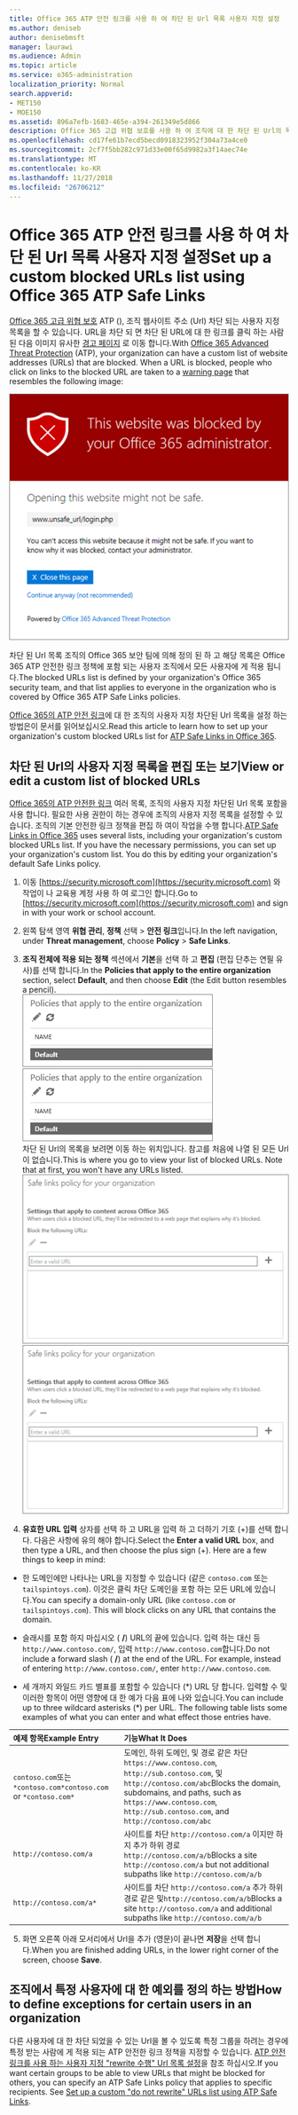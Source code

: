 ```yaml
---
title: Office 365 ATP 안전 링크를 사용 하 여 차단 된 Url 목록 사용자 지정 설정
ms.author: deniseb
author: denisebmsft
manager: laurawi
ms.audience: Admin
ms.topic: article
ms.service: o365-administration
localization_priority: Normal
search.appverid:
- MET150
- MOE150
ms.assetid: 896a7efb-1683-465e-a394-261349e5d866
description: Office 365 고급 위협 보호를 사용 하 여 조직에 대 한 차단 된 Url의 목록을 설정 하는 방법을 알아보려면이 문서를 읽어보십시오. 차단 된 Url ATP 안전한 링크 정책에 따라 Office 문서 및 전자 메일 메시지에 적용 됩니다.
ms.openlocfilehash: cd17fe61b7ecd5becd0918323952f304a73a4ce0
ms.sourcegitcommit: 2cf7f5bb282c971d33e00f65d9982a3f14aec74e
ms.translationtype: MT
ms.contentlocale: ko-KR
ms.lasthandoff: 11/27/2018
ms.locfileid: "26706212"
---
```

# <a name="set-up-a-custom-blocked-urls-list-using-office-365-atp-safe-links"></a><span data-ttu-id="c1efe-104">Office 365 ATP 안전 링크를 사용 하 여 차단 된 Url 목록 사용자 지정 설정</span><span class="sxs-lookup"><span data-stu-id="c1efe-104">Set up a custom blocked URLs list using Office 365 ATP Safe Links</span></span>

<span data-ttu-id="c1efe-p102">[Office 365 고급 위협 보호](office-365-atp.md) ATP (), 조직 웹사이트 주소 (Url) 차단 되는 사용자 지정 목록을 할 수 있습니다. URL을 차단 되 면 차단 된 URL에 대 한 링크를 클릭 하는 사람 된 다음 이미지 유사한 [경고 페이지](atp-safe-links-warning-pages.md) 로 이동 합니다.</span><span class="sxs-lookup"><span data-stu-id="c1efe-p102">With [Office 365 Advanced Threat Protection](office-365-atp.md) (ATP), your organization can have a custom list of website addresses (URLs) that are blocked. When a URL is blocked, people who click on links to the blocked URL are taken to a [warning page](atp-safe-links-warning-pages.md) that resembles the following image:</span></span> 
  
![이 사이트는 차단](media/6b4bda2d-a1e6-419e-8b10-588e83c3af3f.png)
  
<span data-ttu-id="c1efe-108">차단 된 Url 목록 조직의 Office 365 보안 팀에 의해 정의 된 하 고 해당 목록은 Office 365 ATP 안전한 링크 정책에 포함 되는 사용자 조직에서 모든 사용자에 게 적용 됩니다.</span><span class="sxs-lookup"><span data-stu-id="c1efe-108">The blocked URLs list is defined by your organization's Office 365 security team, and that list applies to everyone in the organization who is covered by Office 365 ATP Safe Links policies.</span></span> 
  
<span data-ttu-id="c1efe-109">[Office 365의 ATP 안전 링크](atp-safe-links.md)에 대 한 조직의 사용자 지정 차단된 Url 목록을 설정 하는 방법은이 문서를 읽어보십시오.</span><span class="sxs-lookup"><span data-stu-id="c1efe-109">Read this article to learn how to set up your organization's custom blocked URLs list for [ATP Safe Links in Office 365](atp-safe-links.md).</span></span>
  
## <a name="view-or-edit-a-custom-list-of-blocked-urls"></a><span data-ttu-id="c1efe-110">차단 된 Url의 사용자 지정 목록을 편집 또는 보기</span><span class="sxs-lookup"><span data-stu-id="c1efe-110">View or edit a custom list of blocked URLs</span></span>

<span data-ttu-id="c1efe-p103">[Office 365의 ATP 안전한 링크](atp-safe-links.md) 여러 목록, 조직의 사용자 지정 차단된 Url 목록 포함을 사용 합니다. 필요한 사용 권한이 하는 경우에 조직의 사용자 지정 목록을 설정할 수 있습니다. 조직의 기본 안전한 링크 정책을 편집 하 여이 작업을 수행 합니다.</span><span class="sxs-lookup"><span data-stu-id="c1efe-p103">[ATP Safe Links in Office 365](atp-safe-links.md) uses several lists, including your organization's custom blocked URLs list. If you have the necessary permissions, you can set up your organization's custom list. You do this by editing your organization's default Safe Links policy.</span></span>
  
1. <span data-ttu-id="c1efe-114">이동 [https://security.microsoft.com](https://security.microsoft.com) 와 작업이 나 교육용 계정 사용 하 여 로그인 합니다.</span><span class="sxs-lookup"><span data-stu-id="c1efe-114">Go to [https://security.microsoft.com](https://security.microsoft.com) and sign in with your work or school account.</span></span> 
    
2. <span data-ttu-id="c1efe-115">왼쪽 탐색 영역 **위협 관리**, **정책** 선택 \> **안전 링크**입니다.</span><span class="sxs-lookup"><span data-stu-id="c1efe-115">In the left navigation, under **Threat management**, choose **Policy** \> **Safe Links**.</span></span>
    
3. <span data-ttu-id="c1efe-116">**조직 전체에 적용 되는 정책** 섹션에서 **기본**을 선택 하 고 **편집** (편집 단추는 연필 유사)를 선택 합니다.</span><span class="sxs-lookup"><span data-stu-id="c1efe-116">In the **Policies that apply to the entire organization** section, select **Default**, and then choose **Edit** (the Edit button resembles a pencil).</span></span><br/><span data-ttu-id="c1efe-117">![안전한 링크 보호에 대 한 기본 정책을 편집 하려면 편집을 클릭 합니다.](media/d08f9615-d947-4033-813a-d310ec2c8cca.png)</span><span class="sxs-lookup"><span data-stu-id="c1efe-117">![Click Edit to edit your default policy for Safe Links protection](media/d08f9615-d947-4033-813a-d310ec2c8cca.png)</span></span><br/><span data-ttu-id="c1efe-p104">차단 된 Url의 목록을 보려면 이동 하는 위치입니다. 참고를 처음에 나열 된 모든 Url이 없습니다.</span><span class="sxs-lookup"><span data-stu-id="c1efe-p104">This is where you go to view your list of blocked URLs. Note that at first, you won't have any URLs listed.</span></span><br/><span data-ttu-id="c1efe-120">![차단 되는 Url 목록 조직 전체에 적용 되는 안전한 링크 정책 기본에서입니다.](media/575e1449-6191-40ac-b626-030a2fd3fb11.png)</span><span class="sxs-lookup"><span data-stu-id="c1efe-120">![The Blocked URLs list is in the default Safe Links policy that applies to your entire organization.](media/575e1449-6191-40ac-b626-030a2fd3fb11.png)</span></span>
  
4. <span data-ttu-id="c1efe-p105">**유효한 URL 입력** 상자를 선택 하 고 URL을 입력 하 고 더하기 기호 (+)를 선택 합니다. 다음은 사항에 유의 해야 합니다.</span><span class="sxs-lookup"><span data-stu-id="c1efe-p105">Select the **Enter a valid URL** box, and then type a URL, and then choose the plus sign (+). Here are a few things to keep in mind:</span></span> 
    
  - <span data-ttu-id="c1efe-p106">한 도메인에만 나타나는 URL을 지정할 수 있습니다 (같은 `contoso.com` 또는 `tailspintoys.com`). 이것은 클릭 차단 도메인을 포함 하는 모든 URL에 있습니다.</span><span class="sxs-lookup"><span data-stu-id="c1efe-p106">You can specify a domain-only URL (like `contoso.com` or `tailspintoys.com`). This will block clicks on any URL that contains the domain.</span></span>
    
  - <span data-ttu-id="c1efe-p107">슬래시를 포함 하지 마십시오 ( **/**) URL의 끝에 있습니다. 입력 하는 대신 등 `http://www.contoso.com/`, 입력 `http://www.contoso.com`합니다.</span><span class="sxs-lookup"><span data-stu-id="c1efe-p107">Do not include a forward slash ( **/**) at the end of the URL. For example, instead of entering `http://www.contoso.com/`, enter `http://www.contoso.com`.</span></span>
    
  - <span data-ttu-id="c1efe-p108">세 개까지 와일드 카드 별표를 포함할 수 있습니다 (\*) URL 당 합니다. 입력할 수 및 이러한 항목이 어떤 영향에 대 한 예가 다음 표에 나와 있습니다.</span><span class="sxs-lookup"><span data-stu-id="c1efe-p108">You can include up to three wildcard asterisks (\*) per URL. The following table lists some examples of what you can enter and what effect those entries have.</span></span>
    
|<span data-ttu-id="c1efe-129">**예제 항목**</span><span class="sxs-lookup"><span data-stu-id="c1efe-129">**Example Entry**</span></span>|<span data-ttu-id="c1efe-130">**기능**</span><span class="sxs-lookup"><span data-stu-id="c1efe-130">**What It Does**</span></span>|
|:-----|:-----|
|<span data-ttu-id="c1efe-131">`contoso.com`또는`*contoso.com*`</span><span class="sxs-lookup"><span data-stu-id="c1efe-131">`contoso.com` or `*contoso.com*`</span></span>  <br/> |<span data-ttu-id="c1efe-132">도메인, 하위 도메인, 및 경로 같은 차단 `https://www.contoso.com`, `http://sub.contoso.com`, 및`http://contoso.com/abc`</span><span class="sxs-lookup"><span data-stu-id="c1efe-132">Blocks the domain, subdomains, and paths, such as `https://www.contoso.com`, `http://sub.contoso.com`, and `http://contoso.com/abc`</span></span>  <br/> |
|`http://contoso.com/a`  <br/> |<span data-ttu-id="c1efe-133">사이트를 차단 `http://contoso.com/a` 이지만 하지 추가 하위 경로`http://contoso.com/a/b`</span><span class="sxs-lookup"><span data-stu-id="c1efe-133">Blocks a site `http://contoso.com/a` but not additional subpaths like `http://contoso.com/a/b`</span></span>  <br/> |
|`http://contoso.com/a*`  <br/> |<span data-ttu-id="c1efe-134">사이트를 차단 `http://contoso.com/a` 추가 하위 경로 같은 및`http://contoso.com/a/b`</span><span class="sxs-lookup"><span data-stu-id="c1efe-134">Blocks a site `http://contoso.com/a` and additional subpaths like `http://contoso.com/a/b`</span></span>  <br/> |
   
5. <span data-ttu-id="c1efe-135">화면 오른쪽 아래 모서리에서 Url을 추가 (영문)이 끝나면 **저장**을 선택 합니다.</span><span class="sxs-lookup"><span data-stu-id="c1efe-135">When you are finished adding URLs, in the lower right corner of the screen, choose **Save**.</span></span>
    
## <a name="how-to-define-exceptions-for-certain-users-in-an-organization"></a><span data-ttu-id="c1efe-136">조직에서 특정 사용자에 대 한 예외를 정의 하는 방법</span><span class="sxs-lookup"><span data-stu-id="c1efe-136">How to define exceptions for certain users in an organization</span></span>

<span data-ttu-id="c1efe-p109">다른 사용자에 대 한 차단 되었을 수 있는 Url을 볼 수 있도록 특정 그룹을 하려는 경우에 특정 받는 사람에 게 적용 되는 ATP 안전한 링크 정책을 지정할 수 있습니다. [ATP 안전 링크를 사용 하는 사용자 지정 "rewrite 수행" Url 목록 설정](set-up-a-custom-do-not-rewrite-urls-list-with-atp.md)을 참조 하십시오.</span><span class="sxs-lookup"><span data-stu-id="c1efe-p109">If you want certain groups to be able to view URLs that might be blocked for others, you can specify an ATP Safe Links policy that applies to specific recipients. See [Set up a custom "do not rewrite" URLs list using ATP Safe Links](set-up-a-custom-do-not-rewrite-urls-list-with-atp.md).</span></span>
  

